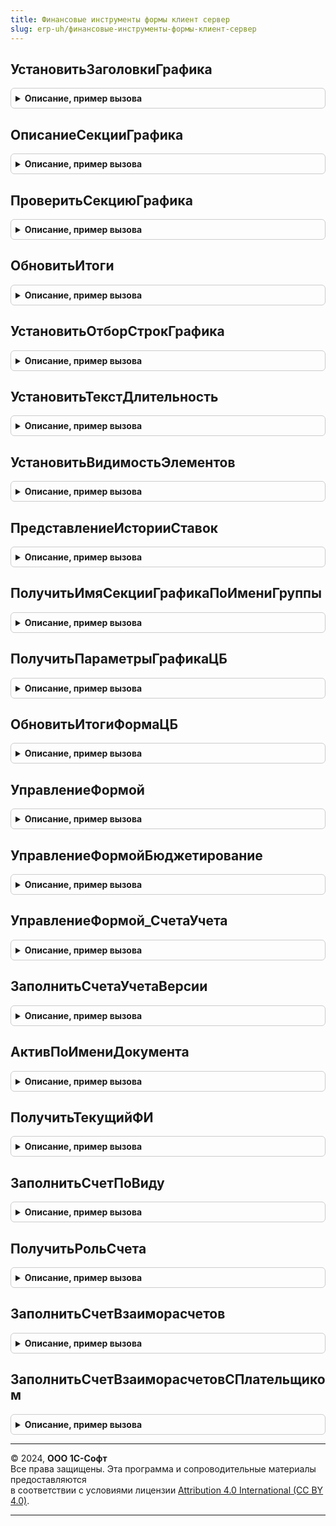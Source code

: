```yaml
---
title: Финансовые инструменты формы клиент сервер
slug: erp-uh/финансовые-инструменты-формы-клиент-сервер
---
```



## УстановитьЗаголовкиГрафика
<details style="margin: 1em 0; padding: 0.5em; border: 1px solid #ccc; border-radius: 6px;">

<summary style="font-weight: bold; cursor: pointer;">Описание, пример вызова</summary>

```bsl

Процедура УстановитьЗаголовкиГрафика(Форма, ВидФИ, Выданный = Истина, ПрефиксЭлементов = "График", ИмяГруппаПроценты = Неопределено) Экспорт
```

Пример вызова
```bsl
ФинансовыеИнструментыФормыКлиентСервер.УстановитьЗаголовкиГрафика(Форма, ВидФИ, Выданный, ПрефиксЭлементов, ИмяГруппаПроценты);
```
</details>

## ОписаниеСекцииГрафика
<details style="margin: 1em 0; padding: 0.5em; border: 1px solid #ccc; border-radius: 6px;">

<summary style="font-weight: bold; cursor: pointer;">Описание, пример вызова</summary>

```bsl

// Функция возвращает каркасную структуру описания секции графика финансового инструмента.
//
// Возвращаемое значение:
// Структура - описание секции графика.
//
Функция ОписаниеСекцииГрафика() Экспорт
```

Пример вызова
```bsl
Результат = ФинансовыеИнструментыФормыКлиентСервер.ОписаниеСекцииГрафика() 
```
</details>

## ПроверитьСекциюГрафика
<details style="margin: 1em 0; padding: 0.5em; border: 1px solid #ccc; border-radius: 6px;">

<summary style="font-weight: bold; cursor: pointer;">Описание, пример вызова</summary>

```bsl

Процедура ПроверитьСекциюГрафика(ОписаниеСекции) Экспорт
```

Пример вызова
```bsl
ФинансовыеИнструментыФормыКлиентСервер.ПроверитьСекциюГрафика(ОписаниеСекции) 
```
</details>

## ОбновитьИтоги
<details style="margin: 1em 0; padding: 0.5em; border: 1px solid #ccc; border-radius: 6px;">

<summary style="font-weight: bold; cursor: pointer;">Описание, пример вызова</summary>

```bsl

Процедура ОбновитьИтоги(Форма) Экспорт
```

Пример вызова
```bsl
ФинансовыеИнструментыФормыКлиентСервер.ОбновитьИтоги(Форма) 
```
</details>

## УстановитьОтборСтрокГрафика
<details style="margin: 1em 0; padding: 0.5em; border: 1px solid #ccc; border-radius: 6px;">

<summary style="font-weight: bold; cursor: pointer;">Описание, пример вызова</summary>

```bsl

Процедура УстановитьОтборСтрокГрафика(Форма) Экспорт
```

Пример вызова
```bsl
ФинансовыеИнструментыФормыКлиентСервер.УстановитьОтборСтрокГрафика(Форма) 
```
</details>

## УстановитьТекстДлительность
<details style="margin: 1em 0; padding: 0.5em; border: 1px solid #ccc; border-radius: 6px;">

<summary style="font-weight: bold; cursor: pointer;">Описание, пример вызова</summary>

```bsl

Процедура УстановитьТекстДлительность(ТекстДлительность, ДатаНачала, ДатаОкончания) Экспорт
```

Пример вызова
```bsl
ФинансовыеИнструментыФормыКлиентСервер.УстановитьТекстДлительность(ТекстДлительность, ДатаНачала, ДатаОкончания) 
```
</details>

## УстановитьВидимостьЭлементов
<details style="margin: 1em 0; padding: 0.5em; border: 1px solid #ccc; border-radius: 6px;">

<summary style="font-weight: bold; cursor: pointer;">Описание, пример вызова</summary>

```bsl

Процедура УстановитьВидимостьЭлементов(Элементы, ЗначениеПризнакаВидимость) Экспорт
```

Пример вызова
```bsl
ФинансовыеИнструментыФормыКлиентСервер.УстановитьВидимостьЭлементов(Элементы, ЗначениеПризнакаВидимость) 
```
</details>

## ПредставлениеИсторииСтавок
<details style="margin: 1em 0; padding: 0.5em; border: 1px solid #ccc; border-radius: 6px;">

<summary style="font-weight: bold; cursor: pointer;">Описание, пример вызова</summary>

```bsl

Функция ПредставлениеИсторииСтавок(ИсторияСтавок) Экспорт
```

Пример вызова
```bsl
Результат = ФинансовыеИнструментыФормыКлиентСервер.ПредставлениеИсторииСтавок(ИсторияСтавок) 
```
</details>

## ПолучитьИмяСекцииГрафикаПоИмениГруппы
<details style="margin: 1em 0; padding: 0.5em; border: 1px solid #ccc; border-radius: 6px;">

<summary style="font-weight: bold; cursor: pointer;">Описание, пример вызова</summary>

```bsl

// Функция возвращает имя секции графика по имени группы.
// Имя группы элементов имеет по умолчанию формат "Префикс + Имя секции".
// Префиксом по умолчанию является "ГрафикГруппа".
// Параметры:
//  ЭлементИлиИмя	 - 	ГруппаФормы, Строка - группа формы или ее имя.
//  Префикс 		 - Строка - Префикс имени группы. Значение по умолчанию - "ГрафикГруппа".
//
// Возвращаемое значение:
//  Строка - Имя секции графика
//
Функция ПолучитьИмяСекцииГрафикаПоИмениГруппы(ЭлементИлиИмя, Префикс = "ГрафикГруппа") Экспорт
```

Пример вызова
```bsl
Результат = ФинансовыеИнструментыФормыКлиентСервер.ПолучитьИмяСекцииГрафикаПоИмениГруппы(ЭлементИлиИмя, Префикс);
```
</details>

## ПолучитьПараметрыГрафикаЦБ
<details style="margin: 1em 0; padding: 0.5em; border: 1px solid #ccc; border-radius: 6px;">

<summary style="font-weight: bold; cursor: pointer;">Описание, пример вызова</summary>

```bsl

Функция ПолучитьПараметрыГрафикаЦБ() Экспорт
```

Пример вызова
```bsl
Результат = ФинансовыеИнструментыФормыКлиентСервер.ПолучитьПараметрыГрафикаЦБ() 
```
</details>

## ОбновитьИтогиФормаЦБ
<details style="margin: 1em 0; padding: 0.5em; border: 1px solid #ccc; border-radius: 6px;">

<summary style="font-weight: bold; cursor: pointer;">Описание, пример вызова</summary>

```bsl

Процедура ОбновитьИтогиФормаЦБ(Форма, График = Неопределено) Экспорт
```

Пример вызова
```bsl
ФинансовыеИнструментыФормыКлиентСервер.ОбновитьИтогиФормаЦБ(Форма, График);
```
</details>

## УправлениеФормой
<details style="margin: 1em 0; padding: 0.5em; border: 1px solid #ccc; border-radius: 6px;">

<summary style="font-weight: bold; cursor: pointer;">Описание, пример вызова</summary>

```bsl

Процедура УправлениеФормой(Форма) Экспорт
```

Пример вызова
```bsl
ФинансовыеИнструментыФормыКлиентСервер.УправлениеФормой(Форма) 
```
</details>

## УправлениеФормойБюджетирование
<details style="margin: 1em 0; padding: 0.5em; border: 1px solid #ccc; border-radius: 6px;">

<summary style="font-weight: bold; cursor: pointer;">Описание, пример вызова</summary>

```bsl

Процедура УправлениеФормойБюджетирование(Форма) Экспорт
```

Пример вызова
```bsl
ФинансовыеИнструментыФормыКлиентСервер.УправлениеФормойБюджетирование(Форма) 
```
</details>

## УправлениеФормой_СчетаУчета
<details style="margin: 1em 0; padding: 0.5em; border: 1px solid #ccc; border-radius: 6px;">

<summary style="font-weight: bold; cursor: pointer;">Описание, пример вызова</summary>

```bsl

Процедура УправлениеФормой_СчетаУчета(Форма, ЗаполнитьСчетаУчета = Неопределено, ЗаполнитьСчетВзаиморасчетов = Истина) Экспорт
```

Пример вызова
```bsl
ФинансовыеИнструментыФормыКлиентСервер.УправлениеФормой_СчетаУчета(Форма, ЗаполнитьСчетаУчета, ЗаполнитьСчетВзаиморасчетов);
```
</details>

## ЗаполнитьСчетаУчетаВерсии
<details style="margin: 1em 0; padding: 0.5em; border: 1px solid #ccc; border-radius: 6px;">

<summary style="font-weight: bold; cursor: pointer;">Описание, пример вызова</summary>

```bsl

Процедура ЗаполнитьСчетаУчетаВерсии(Форма, ТекущийОбъект = Неопределено) Экспорт
```

Пример вызова
```bsl
ФинансовыеИнструментыФормыКлиентСервер.ЗаполнитьСчетаУчетаВерсии(Форма, ТекущийОбъект);
```
</details>

## АктивПоИмениДокумента
<details style="margin: 1em 0; padding: 0.5em; border: 1px solid #ccc; border-radius: 6px;">

<summary style="font-weight: bold; cursor: pointer;">Описание, пример вызова</summary>

```bsl

Функция АктивПоИмениДокумента(Форма) Экспорт
```

Пример вызова
```bsl
Результат = ФинансовыеИнструментыФормыКлиентСервер.АктивПоИмениДокумента(Форма) Экспорт //используется в ВстраиваниеУХКлиентСервер);
```
</details>

## ПолучитьТекущийФИ
<details style="margin: 1em 0; padding: 0.5em; border: 1px solid #ccc; border-radius: 6px;">

<summary style="font-weight: bold; cursor: pointer;">Описание, пример вызова</summary>

```bsl

Функция ПолучитьТекущийФИ(Форма, ЭтоПараметры) Экспорт
```

Пример вызова
```bsl
Результат = ФинансовыеИнструментыФормыКлиентСервер.ПолучитьТекущийФИ(Форма, ЭтоПараметры));
```
</details>

## ЗаполнитьСчетПоВиду
<details style="margin: 1em 0; padding: 0.5em; border: 1px solid #ccc; border-radius: 6px;">

<summary style="font-weight: bold; cursor: pointer;">Описание, пример вызова</summary>

```bsl

Процедура ЗаполнитьСчетПоВиду(Форма, ИмяВидаСчета, ЗначениеСчета) Экспорт
```

Пример вызова
```bsl
ФинансовыеИнструментыФормыКлиентСервер.ЗаполнитьСчетПоВиду(Форма, ИмяВидаСчета, ЗначениеСчета) 
```
</details>

## ПолучитьРольСчета
<details style="margin: 1em 0; padding: 0.5em; border: 1px solid #ccc; border-radius: 6px;">

<summary style="font-weight: bold; cursor: pointer;">Описание, пример вызова</summary>

```bsl

Функция ПолучитьРольСчета(Форма, РольСчета = Неопределено) Экспорт
```

Пример вызова
```bsl
Результат = ФинансовыеИнструментыФормыКлиентСервер.ПолучитьРольСчета(Форма, РольСчета);
```
</details>

## ЗаполнитьСчетВзаиморасчетов
<details style="margin: 1em 0; padding: 0.5em; border: 1px solid #ccc; border-radius: 6px;">

<summary style="font-weight: bold; cursor: pointer;">Описание, пример вызова</summary>

```bsl

Процедура ЗаполнитьСчетВзаиморасчетов(Форма, РольСчета = Неопределено) Экспорт
```

Пример вызова
```bsl
ФинансовыеИнструментыФормыКлиентСервер.ЗаполнитьСчетВзаиморасчетов(Форма, РольСчета);
```
</details>

## ЗаполнитьСчетВзаиморасчетовСПлательщиком
<details style="margin: 1em 0; padding: 0.5em; border: 1px solid #ccc; border-radius: 6px;">

<summary style="font-weight: bold; cursor: pointer;">Описание, пример вызова</summary>

```bsl

Процедура ЗаполнитьСчетВзаиморасчетовСПлательщиком(Форма, РольСчета = Неопределено) Экспорт
```

Пример вызова
```bsl
ФинансовыеИнструментыФормыКлиентСервер.ЗаполнитьСчетВзаиморасчетовСПлательщиком(Форма, РольСчета);
```
</details>

---

© 2024, **ООО 1С-Софт**  
Все права защищены. Эта программа и сопроводительные материалы предоставляются  
в соответствии с условиями лицензии [Attribution 4.0 International (CC BY 4.0)](https://creativecommons.org/licenses/by/4.0/legalcode).

---
